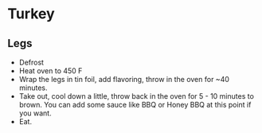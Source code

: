 # Turkey

## Legs

- Defrost
- Heat oven to 450 F
- Wrap the legs in tin foil, add flavoring, throw in the oven for ~40 minutes.
- Take out, cool down a little, throw back in the oven for 5 - 10 minutes to brown. You can add some sauce like BBQ or Honey BBQ at this point if you want.
- Eat.